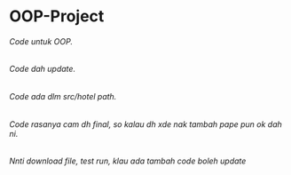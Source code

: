 # OOP-Project
###### Code untuk OOP.
###### Code dah update.
###### Code ada dlm src/hotel path.
###### Code rasanya cam dh final, so kalau dh xde nak tambah pape pun ok dah ni.
###### Nnti download file, test run, klau ada tambah code boleh update
